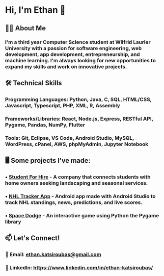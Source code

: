 # **Hi, I'm Ethan** 👋

## 👨‍💻 About Me

### I'm a third year Computer Science student at Wilfrid Laurier University with a passion for software engineering, web development, app development, entrepreneurship, and machine learning. I'm always looking for new opportunities to expand my skills and work on innovative projects.

## 🛠 Technical Skills

### **Programming Languages:** Python, Java, C, SQL, HTML/CSS, Javascript, Typescript, PHP, XML, R, Assembly

### **Frameworks/Libraries:** React, Node.js, Express, RESTful API, Pygame, Pandas, NumPy, Flutter

### **Tools:** Git, Eclipse, VS Code, Android Studio, MySQL, WordPress, cPanel, AWS, phpMyAdmin, Jupyter Notebook

## 🖥️ Some projects I've made:

### • [Student For Hire](https://studentforhire.ca/) - A company that connects students with home owners seeking landscaping and seasonal services.

### • [NHL Tracker App](https://github.com/EthanKatsi/NHL-Tracker-App) - Android app made with Android Studio to track NHL standings, news, predictions, and live scores.

### • [Space Dodge](https://github.com/EthanKatsi/Space-Dodge-Game) - An interactive game using Python the Pygame library

## 📫 Let's Connect!

### 📧 Email: ethan.katsiroubas@gmail.com

### 🔗 LinkedIn: https://www.linkedin.com/in/ethan-katsiroubas/
